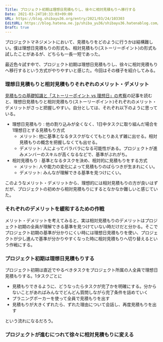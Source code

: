 ```yaml
---
Title: プロジェクト初期は理想日見積もりし、徐々に相対見積もりへ移行する
Date: 2021-03-24T10:33:03+09:00
URL: https://blog.shibayu36.org/entry/2021/03/24/103303
EditURL: https://blog.hatena.ne.jp/shiba_yu36/shibayu36.hatenablog.com/atom/entry/26006613707240960
Draft: true
---
```


プロジェクトマネジメントにおいて、見積もりをどのように行うかは結構難しい。僕は理想日見積もりの形式も、相対見積もり(ストーリーポイント)の形式も試したことがあるが、どちらも一長一短であった。

最近色々試す中で、プロジェクト初期は理想日見積もりし、徐々に相対見積もりへ移行するという方式がやりやすいと感じた。今回はその様子を紹介してみる。

### 理想日見積もりと相対見積もりそれぞれのメリット・デメリット
[見積もりの基礎知識と「ストーリーポイント vs 理想日」の考察](https://yigarashi.hatenablog.com/entry/planninng-basic)の記事を読むと、理想日見積もりと相対見積もり(ストーリーポイント)それぞれのメリット・デメリットがさっと把握しやすい。自分としては、それぞれ以下のように思っている。

* 理想日見積もり : 他の割り込みが全くなく、1日中タスクに取り組んだ場合を1理想日とする見積もり方式
    * メリット: 他に基準となるタスクがなくてもとりあえず雑に出せる。相対見積もりの概念を把握しなくても出せる。
    * デメリット: 人によってバラバラになる可能性がある。プロジェクトが進みメンバーのスキルが高くなるなどで、基準がぶれがち。
* 相対見積もり : 基準となるタスクを決め、相対的に見積もりをする方式
    * メリット: 人や能力の変化によって見積もりのばらつきが生まれにくい。
    * デメリット: みんなが理解できる基準を見つけにくい。

このようなメリット・デメリットから、理想的には相対見積もりの方が良いはずだが、プロジェクトの初めから相対見積もりにするとなかなか難しいと感じていた。

### それぞれのデメリットを緩和するための作戦
メリット・デメリットを考えてみると、実は相対見積もりのデメリットはプロジェクト初期の全員が理解できる基準を見つけていない時だけだと分かる。そこでプロジェクト初期の基準が分かりにくい時には理想日見積もりを使い、プロジェクトが少し進んで基準が分かりやすくなった時に相対見積もりへ切り替えるという作戦にする。

### プロジェクト初期は理想日見積もりする
プロジェクト初期は直近でやるべきタスクをプロジェクト所属の人全員で理想日見積もりする。1タスクごとに

* 見積もりできるように、どうなったらタスクが完了かを明確にする。分からないことがあればみんなでどんどん質問しながら完了条件を詰めていく
* プラニングポーカーを使って全員で見積もりを出す
* 見積もりが大きくずれたら、ずれた理由について会話し、再度見積もりを出す

という流れになるだろう。

### プロジェクトが進むにつれて徐々に相対見積もりに変える
